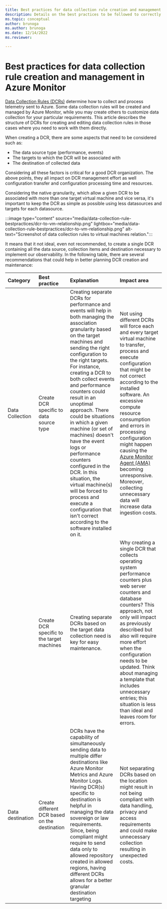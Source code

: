 ```yaml
---
title: Best practices for data collection rule creation and management in Azure Monitor
description: Details on the best practices to be followed to correctly create and maintain data collection rule in Azure Monitor.
ms.topic: conceptual
author: brunoga
ms.author: brunoga
ms.date: 12/14/2022
ms.reviewer: 

---
```




# Best practices for data collection rule creation and management in Azure Monitor
[Data Collection Rules (DCRs)](data-collection-rule-overview.md) determine how to collect and process telemetry sent to Azure. Some data collection rules will be created and managed by Azure Monitor, while you may create others to customize data collection for your particular requirements. This article describes the structure of DCRs for creating and editing data collection rules in those cases where you need to work with them directly.

When creating a DCR, there are some aspects that need to be considered such as:

- The data source type (performance, events)
- The targets to which the DCR will be associated with
- The destination of collected data

Considering all these factors is critical for a good DCR organization. The above points, they all impact on DCR management effort as well configuration transfer and configuration processing time and resources.

Considering the native granularity, which allow a given DCR to be associated with more than one target virtual machine and vice versa, it's important to keep the DCR as simple as possible using less datasources and targets for each datasource.

:::image type="content" source="media/data-collection-rule-bestpractices/dcr-to-vm-relationship.png" lightbox="media/data-collection-rule-bestpractices/dcr-to-vm-relationship.png" alt-text="Screenshot of data collection rules to virtual machines relation.":::

It means that it not ideal, even not recommended, to create a single DCR containing all the data source, collection items and destination necessary to implement our observability. In the following table, there are several recommendations that could help in better planning DCR creation and maintenance:

| Category | Best practice | Explanation | Impact area |
|:---|:---|:---|:---|
| Data Collection | Create DCR specific to data source type | Creating separate DCRs for performance and events will help in both managing the association granularity based on the target machines and sending the right configuration to the right targets. For instance, creating a DCR to both collect events and performance counters could result in an unoptimal approach. There could be situations in which a given machine (or set of machines) doesn't have the event logs or performance counters configured in the DCR. In this situation, the virtual machine(s) will be forced to process and execute a configuration that isn't correct according to the software installed on it. | Not using different DCRs will force each and every target virtual machine to transfer, process and execute configuration that might be not correct according to the installed software. An excessive compute resource consumption and errors in processing configuration might happen causing the [Azure Monitor Agent (AMA)](../overview.md) becoming unresponsive. Moreover, collecting unnecessary data will increase data ingestion costs. |
| | Create DCR specific to the target machines | Creating separate DCRs based on the target data collection need is key for easy maintenance. | Why creating a single DCR that collects operating system performance counters plus web server counters and database counters? This approach, not only will impact as previously described but also will require more effort when the configuration needs to be updated. Think about managing a template that includes unnecessary entries; this situation is less than ideal and leaves room for errors. |
| Data destination | Create different DCR based on the destination | DCRs have the capability of simultaneously sending data to multiple differ destinations like Azure Monitor Metrics and Azure Monitor Logs. Having DCR(s) specific to destination is helpful in managing the data sovereign or law requirements. Since, being compliant might require to send data only to allowed repository created in allowed regions, having different DCRs allows for a better granular destination targeting | Not separating DCRs based on the location might result in not being compliant with data handling, privacy and access requirements and could make unnecessary collection resulting in unexpected costs. |